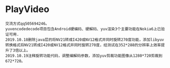 # PlayVideo
    交流方式qq505694246。
    yuvencodedecode项目包含Android硬编码、硬解码、yuv渲染3个主要功能在Nokia6上已验证可用.
    2019.10.18删除java层的将NV21转成I420或NV12格式并同时旋转270度功能，添加libyuv转换格式将NV21转成I420或NV12格式并同时旋转270度，经测试在352*288的分辨率上效率提升了3倍以上。
    2019.10.19注释旋转功能代码，调整编解码参数，添加yuv剪裁功能图像从1280*720剪裁到672*720。
